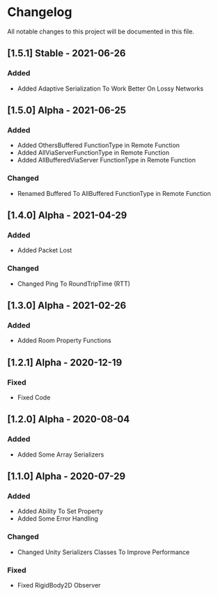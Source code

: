 # Changelog

All notable changes to this project will be documented in this file.



## [1.5.1] Stable - 2021-06-26

### Added

- Added Adaptive Serialization To Work Better On Lossy Networks


## [1.5.0] Alpha - 2021-06-25

### Added

- Added OthersBuffered FunctionType in Remote Function
- Added AllViaServerFunctionType in Remote Function
- Added AllBufferedViaServer FunctionType in Remote Function



### Changed

- Renamed Buffered To AllBuffered FunctionType in Remote Function




## [1.4.0] Alpha - 2021-04-29

### Added

- Added Packet Lost



### Changed

- Changed Ping To RoundTripTime (RTT)






## [1.3.0] Alpha - 2021-02-26

### Added

- Added Room Property Functions





## [1.2.1] Alpha - 2020-12-19

### Fixed

- Fixed Code




## [1.2.0] Alpha - 2020-08-04

### Added

- Added Some Array Serializers





## [1.1.0] Alpha - 2020-07-29

### Added

- Added Ability To Set Property
- Added Some Error Handling



### Changed

- Changed Unity Serializers Classes  To Improve Performance



### Fixed

- Fixed RigidBody2D Observer

  